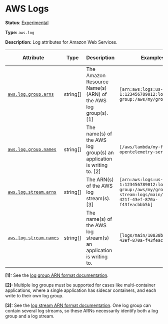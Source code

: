 # AWS Logs

**Status**: [Experimental][DocumentStatus]

**Type:** `aws.log`

**Description:** Log attributes for Amazon Web Services.

<!-- semconv aws.log -->
| Attribute  | Type | Description  | Examples  | [Requirement Level](https://opentelemetry.io/docs/specs/semconv/general/attribute-requirement-level/) | Stability |
|---|---|---|---|---|---|
| [`aws.log.group.arns`](../../../attributes-registry/aws.md) | string[] | The Amazon Resource Name(s) (ARN) of the AWS log group(s). [1] | `[arn:aws:logs:us-west-1:123456789012:log-group:/aws/my/group:*]` | `Recommended` | ![Experimental](https://img.shields.io/badge/-experimental-blue) |
| [`aws.log.group.names`](../../../attributes-registry/aws.md) | string[] | The name(s) of the AWS log group(s) an application is writing to. [2] | `[/aws/lambda/my-function, opentelemetry-service]` | `Recommended` | ![Experimental](https://img.shields.io/badge/-experimental-blue) |
| [`aws.log.stream.arns`](../../../attributes-registry/aws.md) | string[] | The ARN(s) of the AWS log stream(s). [3] | `[arn:aws:logs:us-west-1:123456789012:log-group:/aws/my/group:log-stream:logs/main/10838bed-421f-43ef-870a-f43feacbbb5b]` | `Recommended` | ![Experimental](https://img.shields.io/badge/-experimental-blue) |
| [`aws.log.stream.names`](../../../attributes-registry/aws.md) | string[] | The name(s) of the AWS log stream(s) an application is writing to. | `[logs/main/10838bed-421f-43ef-870a-f43feacbbb5b]` | `Recommended` | ![Experimental](https://img.shields.io/badge/-experimental-blue) |

**[1]:** See the [log group ARN format documentation](https://docs.aws.amazon.com/AmazonCloudWatch/latest/logs/iam-access-control-overview-cwl.html#CWL_ARN_Format).

**[2]:** Multiple log groups must be supported for cases like multi-container applications, where a single application has sidecar containers, and each write to their own log group.

**[3]:** See the [log stream ARN format documentation](https://docs.aws.amazon.com/AmazonCloudWatch/latest/logs/iam-access-control-overview-cwl.html#CWL_ARN_Format). One log group can contain several log streams, so these ARNs necessarily identify both a log group and a log stream.
<!-- endsemconv -->

[DocumentStatus]: https://github.com/open-telemetry/opentelemetry-specification/tree/v1.26.0/specification/document-status.md
